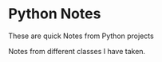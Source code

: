 # Python Notes
These are quick Notes from Python projects

Notes from different classes I have taken. 
